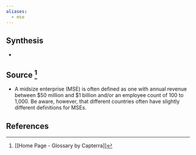 ```yaml
---
aliases:
  - mse
---
```

## Synthesis
- 
## Source [^1]
- A midsize enterprise (MSE) is often defined as one with annual revenue between $50 million and $1 billion and/or an employee count of 100 to 1,000. Be aware, however, that different countries often have slightly different definitions for MSEs.
## References

[^1]: [[Home Page - Glossary by Capterra]]